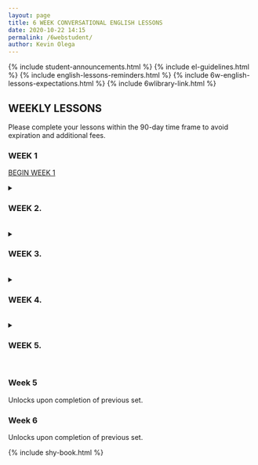 ```yaml
--- 
layout: page
title: 6 WEEK CONVERSATIONAL ENGLISH LESSONS
date: 2020-10-22 14:15
permalink: /6webstudent/ 
author: Kevin Olega 
--- 
```

{% include student-announcements.html %}
{% include el-guidelines.html %}
{% include english-lessons-reminders.html %}
{% include 6w-english-lessons-expectations.html %}
{% include 6wlibrary-link.html %}

## WEEKLY LESSONS

Please complete your lessons within the 90-day time frame to avoid expiration and additional fees.




### WEEK 1

<a href="https://callcentertrainingtips.com/6webw1-hatch/" class="button focus">BEGIN WEEK 1</a>



<details>
	<summary><h3>WEEK 2.</h3></summary>
	<br>
	<br>
	<p>Unlocks upon completion of previous set.</p>
</details>
<br>


<details>
	<summary><h3>WEEK 3.</h3></summary>
	<br>
	<br>
	<p>Unlocks upon completion of previous set.</p>
</details>
<br>

<details>
	<summary><h3>WEEK 4.</h3></summary>
	<br>
	<br>
	<p>Unlocks upon completion of previous set.</p>
</details>
<br>

<details>
	<summary><h3>WEEK 5.</h3></summary>
	<br>
	<br>
	<p>Unlocks upon completion of previous set.</p>
</details>
<br>

### Week 5

Unlocks upon completion of previous set.

### Week 6

Unlocks upon completion of previous set.

{% include shy-book.html %}
